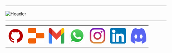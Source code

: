 
-----


<div>
<img align="center" alt="Header" src="https://github.com/paulovictor0907/paulovictor0907/blob/main/img/paulovictorheader.png?raw=true"/>
</div>

-----

<div align="center">
<table>
<tr>
 <td align="center" colspan="11"></td>
</tr> 
<tr>
<td><a href="https://github.com/paulovictor0907" target="_blank"><img src="https://github.com/paulovictor0907/paulovictor0907/blob/main/img/github5.png?raw=true" width="50px" height="50px"/></a>
</td>
<td><a href="https://replit.com/@PauloVictor1322"><img src="https://github.com/paulovictor0907/paulovictor0907/blob/main/img/replit3.svg?raw=true" width="50px" height="50px"/></a>
</td>
<td><a href="mailto:paulovictor0907@gmail.com" target="_blank"><img src="https://github.com/paulovictor0907/paulovictor0907/blob/main/img/gmail3.png?raw=true" width="50px" height="50px"/></a>
</td>
<td><a href="https://wa.me/5531993600078" target="_blank"><img src="https://github.com/paulovictor0907/paulovictor0907/blob/main/img/wpp2.png?raw=true" width="50px" height="50px"/></a>
</td>
<td><a href="https://www.instagram.com/pv_yfernandes/" target="_blank"><img src="https://github.com/paulovictor0907/paulovictor0907/blob/main/img/insta2.png?raw=true" width="50px" height="50px"/></a>
</td>
<td><a href="https://www.linkedin.com/in/paulo-victor-11a19a24b/" target="_blank"><img src="https://github.com/paulovictor0907/paulovictor0907/blob/main/img/linkedin2.png?raw=true" width="50px" height="50px"/></a>
</td>


<td><a href="https://discordapp.com/users/" target="_blank"><img src="https://github.com/paulovictor0907/paulovictor0907/blob/main/img/discord2.png?raw=true" width="50px" height="50px"/></a>
</td>

</tr>
<tr>
 <td align="center" colspan="11"></td>
</tr> 
